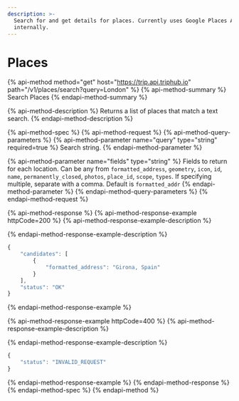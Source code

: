 ```yaml
---
description: >-
  Search for and get details for places. Currently uses Google Places API
  internally.
---
```


# Places

{% api-method method="get" host="https://trip.api.triphub.io" path="/v1/places/search?query=London" %}
{% api-method-summary %}
Search Places
{% endapi-method-summary %}

{% api-method-description %}
Returns a list of places that match a text search.
{% endapi-method-description %}

{% api-method-spec %}
{% api-method-request %}
{% api-method-query-parameters %}
{% api-method-parameter name="query" type="string" required=true %}
Search string.
{% endapi-method-parameter %}

{% api-method-parameter name="fields" type="string" %}
Fields to return for each location. Can be any from `formatted_address`, `geometry`, `icon`, `id`, `name`, `permanently_closed`, `photos`, `place_id`, `scope`, `types`. If specifying multiple, separate with a comma. Default is `formatted_addr`
{% endapi-method-parameter %}
{% endapi-method-query-parameters %}
{% endapi-method-request %}

{% api-method-response %}
{% api-method-response-example httpCode=200 %}
{% api-method-response-example-description %}

{% endapi-method-response-example-description %}

```javascript
{
    "candidates": [
        {
            "formatted_address": "Girona, Spain"
        }
    ],
    "status": "OK"
}
```
{% endapi-method-response-example %}

{% api-method-response-example httpCode=400 %}
{% api-method-response-example-description %}

{% endapi-method-response-example-description %}

```javascript
{
    "status": "INVALID_REQUEST"
}
```
{% endapi-method-response-example %}
{% endapi-method-response %}
{% endapi-method-spec %}
{% endapi-method %}



